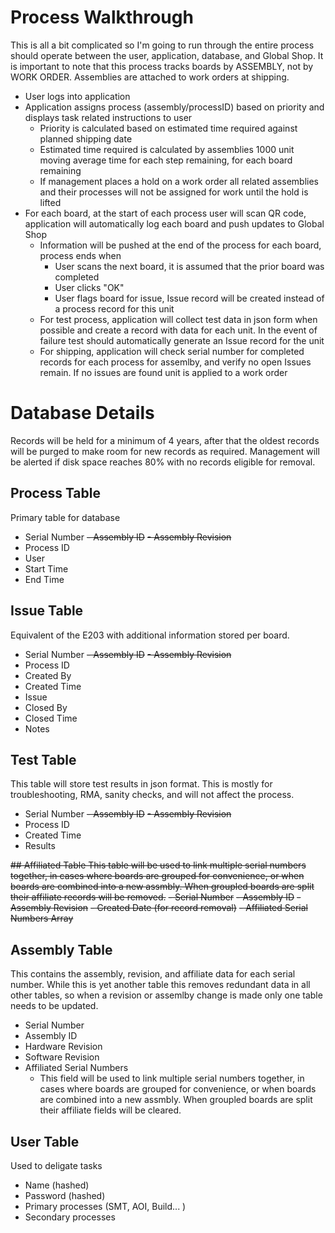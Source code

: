 # Process Walkthrough
This is all a bit complicated so I'm going to run through the entire process should operate between the user, application, database, and Global Shop.
It is important to note that this process tracks boards by ASSEMBLY, not by WORK ORDER. Assemblies are attached to work orders at shipping.
- User logs into application
- Application assigns process (assembly/processID) based on priority and displays task related instructions to user
  - Priority is calculated based on estimated time required against planned shipping date
  - Estimated time required is calculated by assemblies 1000 unit moving average time for each step remaining, for each board remaining
  - If management places a hold on a work order all related assemblies and their processes will not be assigned for work until the hold is lifted
- For each board, at the start of each process user will scan QR code, application will automatically log each board and push updates to Global Shop
  - Information will be pushed at the end of the process for each board, process ends when
    - User scans the next board, it is assumed that the prior board was completed
    - User clicks "OK"
    - User flags board for issue, Issue record will be created instead of a process record for this unit
  - For test process, application will collect test data in json form when possible and create a record with data for each unit. In the event of failure test should automatically generate an Issue record for the unit
  - For shipping, application will check serial number for completed records for each process for assemlby, and verify no open Issues remain. If no issues are found unit is applied to a work order
  
# Database Details

Records will be held for a minimum of 4 years, after that the oldest records will be purged to make room for new records as required. Management will be alerted if disk space reaches 80% with no records eligible for removal.

## Process Table
Primary table for database
   - Serial Number
   ~~- Assembly ID~~
   ~~- Assembly Revision~~ 
   - Process ID
   - User
   - Start Time
   - End Time

## Issue Table
Equivalent of the E203 with additional information stored per board.
   - Serial Number
   ~~- Assembly ID~~
   ~~- Assembly Revision~~
   - Process ID
   - Created By
   - Created Time
   - Issue
   - Closed By
   - Closed Time
   - Notes
   
## Test Table
This table will store test results in json format. This is mostly for troubleshooting, RMA, sanity checks, and will not affect the process.
   - Serial Number
   ~~- Assembly ID~~
   ~~- Assembly Revision~~
   - Process ID
   - Created Time
   - Results
   
~~## Affiliated Table
This table will  be used to link multiple serial numbers together, in cases where boards are grouped for convenience, or when boards are combined into a new assmbly. When groupled boards are split their affiliate records will be removed.~~
   ~~- Serial Number~~
   ~~- Assembly ID~~
   ~~- Assembly Revision~~
   ~~- Created Date (for record removal)~~
   ~~- Affiliated Serial Numbers Array~~

## Assembly Table
This contains the assembly, revision, and affiliate data for each serial number. While this is yet another table this removes redundant data in all other tables, so when a revision or assemlby change is made only one table needs to be updated.
   - Serial Number
   - Assembly ID
   - Hardware Revision
   - Software Revision
   - Affiliated Serial Numbers
     - This field will be used to link multiple serial numbers together, in cases where boards are grouped for convenience, or when boards are combined into a new assmbly. When groupled boards are split their affiliate fields will be cleared.

## User Table
Used to deligate tasks
   - Name (hashed)
   - Password (hashed)
   - Primary processes (SMT, AOI, Build... )
   - Secondary processes
